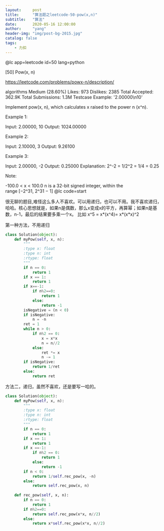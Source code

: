 ```yaml
---
layout:     post
title:      "算法题之leetcode-50-pow(x,n)"
subtitle:   "算法"
date:       2020-05-16 12:00:00
author:     "yang"
header-img: "img/post-bg-2015.jpg"
catalog: false
tags:
    - 力扣
---
```


@lc app=leetcode id=50 lang=python

[50] Pow(x, n)

https://leetcode.com/problems/powx-n/description/

algorithms
Medium (28.60%)
Likes:    973
Dislikes: 2385
Total Accepted:    362.9K
Total Submissions: 1.3M
Testcase Example:  '2.00000\n10'

Implement pow(x, n), which calculates x raised to the power n (x^n).

Example 1:


Input: 2.00000, 10
Output: 1024.00000


Example 2:


Input: 2.10000, 3
Output: 9.26100


Example 3:


Input: 2.00000, -2
Output: 0.25000
Explanation: 2^-2 = 1/2^2 = 1/4 = 0.25


Note:

-100.0 < x < 100.0
n is a 32-bit signed integer, within the range [−2^31, 2^31 − 1]
@lc code=start


很无聊的题目,难怪这么多人不喜欢。可以用递归，也可以不用。我不喜欢递归，哈哈。核心思想就是，如果n是偶数，那么x变成x的平方，再算幂；如果n是基数，n-1，最后的结果要多乘一个x。 比如 x^5 = x*(x^4)= x*(x*x)^2

第一种方法，不用递归
```python
class Solution(object):
    def myPow(self, x, n):
        """
        :type x: float
        :type n: int
        :rtype: float
        """
        if n == 0:
            return 1
        if x == 1:
            return 1
        if x==-1:
            if n%2==0:
                return 1
            else:
                return -1
        isNegative = (n < 0)
        if isNegative:
            n = -n
        ret = 1
        while n > 0:
            if n%2 == 0:
                x = x*x 
                n = n//2
            else:
                ret *= x
                n -= 1
        if isNegative:
            return 1/ret
        else:
            return ret

```

方法二，递归，虽然不喜欢，还是要写一哈的。
```python
class Solution(object):
    def myPow(self, x, n):
        """
        :type x: float
        :type n: int
        :rtype: float
        """
        if n == 0:
            return 1
        if x == 1:
            return 1
        if x ==-1:
            if n%2 == 0:
                return 1 
            else:
                return -1
        if n < 0:
            return 1/self.rec_pow(x, -n)
        else:
            return self.rec_pow(x, n)
        
    def rec_pow(self, x, n):
        if n == 0:
            return 1
        if n%2==0:
            return self.rec_pow(x*x, n//2)
        else:
            return x*self.rec_pow(x*x, n//2)
```